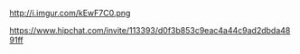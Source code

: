http://i.imgur.com/kEwF7C0.png

https://www.hipchat.com/invite/113393/d0f3b853c9eac4a44c9ad2dbda4891ff
